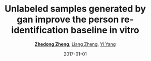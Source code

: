 ---
title: "Unlabeled samples generated by gan improve the person re-identification baseline in vitro"
collection: publications
permalink: /publication/Unlabele2017
date: 2017-01-01
doi: 
venue: 'ICCV'
paperurl: 'https://zdzheng.xyz/files/ICCV17.pdf'
code: 'https://github.com/layumi/Person-reID_GAN'
author: '<strong><a href="https://zdzheng.xyz/authors/Zhedong-Zheng">Zhedong Zheng</a></strong>, <a href="https://zdzheng.xyz/authors/Liang-Zheng">Liang Zheng</a>, <a href="https://zdzheng.xyz/authors/Yi-Yang">Yi Yang</a>'
citation: ' Zhedong Zheng,  Liang Zheng,  Yi Yang, &quot;Unlabeled samples generated by gan improve the person re-identification baseline in vitro.&quot; ICCV, 2017.'
pub_year: '2017'
bib: >
    @inproceedings{zheng2017unlabeled,  
    author = "Zheng, Zhedong and Zheng, Liang and Yang, Yi",  
    title = "Unlabeled samples generated by gan improve the person re-identification baseline in vitro",  
    booktitle = "ICCV",  
    pages = "3754--3762",  
    code = "https://github.com/layumi/Person-reID\_GAN",  
    url = "https://zdzheng.xyz/files/ICCV17.pdf",  
    year = "2017"
    }

---